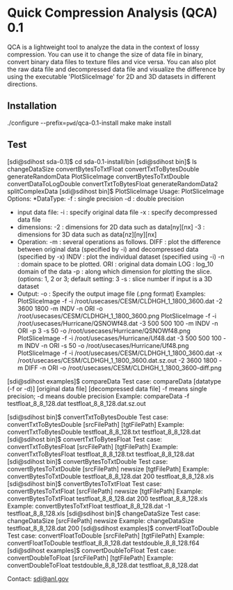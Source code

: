 # Quick Compression Analysis (QCA) 0.1

QCA is a lightweight tool to analyze the data in the context of lossy compression. You can use it to change the size of data file in binary, convert binary data files to texture files and vice versa. You can also plot the raw data file and decompressed data file and visualize the difference by using the executable 'PlotSliceImage' for 2D and 3D datasets in different directions. 

## Installation
./configure --prefix=`pwd`/qca-0.1-install
make
make install 

## Test

[sdi@sdihost sda-0.1]$ cd sda-0.1-install/bin
[sdi@sdihost bin]$ ls
changeDataSize           convertBytesToTxtFloat  convertTxtToBytesDouble  generateRandomData   PlotSliceImage
convertBytesToTxtDouble  convertDataToLogDouble  convertTxtToBytesFloat   generateRandomData2  splitComplexData
[sdi@sdihost bin]$ PlotSliceImage 
Usage: PlotSliceImage <options>
Options:
*DataType:
	-f : single precision
	-d : double precision
* input data file:
	-i <original data file> : specify original data file
	-x <decompressed data file> : specify decompressed data file
* dimensions: 
	-2 <nx> <ny> : dimensions for 2D data such as data[ny][nx]
	-3 <nx> <ny> <nz> : dimensions for 3D data such as data[nz][ny][nx] 
* Operation: 
	-m <mode> : several operations as follows.
		DIFF : plot the difference between original data (specified by -i) and decompressed data (specified by -x)
		INDV : plot the individual dataset (specified using -i)
	-n <domain>: domain space to be plotted.
		ORI : original data domain
		LOG : log_10 domain of the data
	-p <dimension> : along which dimension for plotting the slice. (options: 1, 2 or 3; default setting: 3
	-s <slice number>: slice number if input is a 3D dataset
* Output: 
	-o <output image file> : Specify the output image file (.png format)
Examples:
	PlotSliceImage -f -i /root/usecases/CESM/CLDHGH_1_1800_3600.dat -2 3600 1800 -m INDV -n ORI -o /root/usecases/CESM/CLDHGH_1_1800_3600.png
	PlotSliceImage -f -i /root/usecases/Hurricane/QSNOWf48.dat -3 500 500 100 -m INDV -n ORI -p 3 -s 50 -o /root/usecases/Hurricane/QSNOWf48.png
	PlotSliceImage -f -i /root/usecases/Hurricane/Uf48.dat -3 500 500 100 -m INDV -n ORI -s 50 -o /root/usecases/Hurricane/Uf48.png
	PlotSliceImage -f -i /root/usecases/CESM/CLDHGH_1_1800_3600.dat -x /root/usecases/CESM/CLDHGH_1_1800_3600.dat.sz.out -2 3600 1800 -m DIFF -n ORI -o /root/usecases/CESM/CLDHGH_1_1800_3600-diff.png

[sdi@sdihost examples]$ compareData
Test case: compareData [datatype (-f or -d)] [original data file] [decompressed data file]
			-f means single precision; -d means double precision
Example: compareData -f testfloat_8_8_128.dat testfloat_8_8_128.dat.sz.out

[sdi@sdihost bin]$ convertTxtToBytesDouble 
Test case: convertTxtToBytesDouble [srcFilePath] [tgtFilePath]
Example: convertTxtToBytesDouble testfloat_8_8_128.txt testfloat_8_8_128.dat
[sdi@sdihost bin]$ convertTxtToBytesFloat
Test case: convertTxtToBytesFloat [srcFilePath] [tgtFilePath]
Example: convertTxtToBytesFloat testfloat_8_8_128.txt testfloat_8_8_128.dat
[sdi@sdihost bin]$ convertBytesToTxtDouble 
Test case: convertBytesToTxtDouble [srcFilePath] newsize [tgtFilePath]
Example: convertBytesToTxtDouble testfloat_8_8_128.dat 200 testfloat_8_8_128.xls
[sdi@sdihost bin]$ convertBytesToTxtFloat 
Test case: convertBytesToTxtFloat [srcFilePath] newsize [tgtFilePath]
Example: convertBytesToTxtFloat testfloat_8_8_128.dat 200 testfloat_8_8_128.xls
Example: convertBytesToTxtFloat testfloat_8_8_128.dat -1 testfloat_8_8_128.xls
[sdi@sdihost bin]$ changeDataSize
Test case: changeDataSize [srcFilePath] newsize
Example: changeDataSize testfloat_8_8_128.dat 200
[sdi@sdihost examples]$ convertFloatToDouble 
Test case: convertFloatToDouble [srcFilePath] [tgtFilePath]
Example: convertFloatToDouble testfloat_8_8_128.dat testdouble_8_8_128.f64 
[sdi@sdihost examples]$ convertDoubleToFloat 
Test case: convertDoubleToFloat [srcFilePath] [tgtFilePath]
Example: convertDoubleToFloat testdouble_8_8_128.dat testfloat_8_8_128.dat

Contact: sdi@anl.gov
